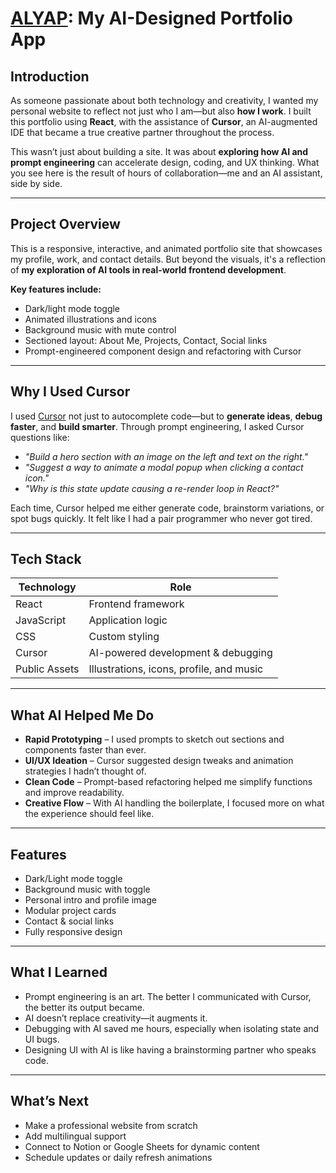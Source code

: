 # [ALYAP](https://incalenn.github.io/alyap/): My AI-Designed Portfolio App

## Introduction

As someone passionate about both technology and creativity, I wanted my personal website to reflect not just who I am—but also **how I work**. I built this portfolio using **React**, with the assistance of **Cursor**, an AI-augmented IDE that became a true creative partner throughout the process.

This wasn’t just about building a site. It was about **exploring how AI and prompt engineering** can accelerate design, coding, and UX thinking. What you see here is the result of hours of collaboration—me and an AI assistant, side by side.

---

## Project Overview

This is a responsive, interactive, and animated portfolio site that showcases my profile, work, and contact details. But beyond the visuals, it's a reflection of **my exploration of AI tools in real-world frontend development**.

**Key features include:**

- Dark/light mode toggle  
- Animated illustrations and icons  
- Background music with mute control  
- Sectioned layout: About Me, Projects, Contact, Social links  
- Prompt-engineered component design and refactoring with Cursor

---

##  Why I Used Cursor

I used [Cursor](https://www.cursor.sh/) not just to autocomplete code—but to **generate ideas**, **debug faster**, and **build smarter**. Through prompt engineering, I asked Cursor questions like:

- _"Build a hero section with an image on the left and text on the right."_  
- _"Suggest a way to animate a modal popup when clicking a contact icon."_  
- _"Why is this state update causing a re-render loop in React?"_

Each time, Cursor helped me either generate code, brainstorm variations, or spot bugs quickly. It felt like I had a pair programmer who never got tired.

---

## Tech Stack

| Technology     | Role                                      |
|----------------|-------------------------------------------|
| React          | Frontend framework                        |
| JavaScript     | Application logic                         |
| CSS            | Custom styling                            |
| Cursor         | AI-powered development & debugging        |
| Public Assets  | Illustrations, icons, profile, and music  |

---

## What AI Helped Me Do

- **Rapid Prototyping** – I used prompts to sketch out sections and components faster than ever.  
- **UI/UX Ideation** – Cursor suggested design tweaks and animation strategies I hadn’t thought of.  
- **Clean Code** – Prompt-based refactoring helped me simplify functions and improve readability.  
- **Creative Flow** – With AI handling the boilerplate, I focused more on what the experience should feel like.

---

## Features

- Dark/Light mode toggle  
- Background music with toggle  
- Personal intro and profile image  
- Modular project cards  
- Contact & social links  
- Fully responsive design

---

## What I Learned
- Prompt engineering is an art. The better I communicated with Cursor, the better its output became.
- AI doesn’t replace creativity—it augments it.
- Debugging with AI saved me hours, especially when isolating state and UI bugs.
- Designing UI with AI is like having a brainstorming partner who speaks code.

---

## What’s Next
- Make a professional website from scratch
- Add multilingual support
- Connect to Notion or Google Sheets for dynamic content
- Schedule updates or daily refresh animations
